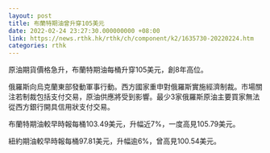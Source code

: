 ```yaml
---
layout: post
title: 布蘭特期油曾升穿105美元
date: 2022-02-24 23:27:30.000000000 +08:00
link: https://news.rthk.hk/rthk/ch/component/k2/1635730-20220224.htm
categories: rthk
---
```


原油期貨價格急升，布蘭特期油每桶升穿105美元，創8年高位。

俄羅斯向烏克蘭東部發動軍事行動。西方國家重申對俄羅斯實施經濟制裁。市場關注若制裁包括支付交易，原油供應將受到影響。最少3家俄羅斯原油主要買家無法從西方銀行開具信用狀支付交易。

布蘭特期油較早時報每桶103.49美元，升幅近7%，一度高見105.79美元。

紐約期油較早時報每桶97.81美元，升幅逾6%，曾高見100.54美元。
